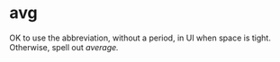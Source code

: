 # avg

OK to use the abbreviation, without a period, in UI when space is tight. Otherwise, spell out *average.*
